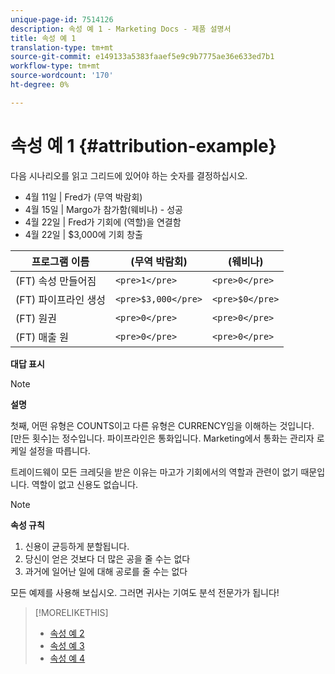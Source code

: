 ```yaml
---
unique-page-id: 7514126
description: 속성 예 1 - Marketing Docs - 제품 설명서
title: 속성 예 1
translation-type: tm+mt
source-git-commit: e149133a5383faaef5e9c9b7775ae36e633ed7b1
workflow-type: tm+mt
source-wordcount: '170'
ht-degree: 0%

---
```



# 속성 예 1 {#attribution-example}

다음 시나리오를 읽고 그리드에 있어야 하는 숫자를 결정하십시오.

* 4월 11일 | Fred가 (무역 박람회)
* 4월 15일 | Margo가 참가함(웨비나) - 성공
* 4월 22일 | Fred가 기회에 (역할)을 연결함
* 4월 22일 | $3,000에 기회 창출

| 프로그램 이름 | (무역 박람회) | (웨비나) |
|---|---|---|
| (FT) 속성 만들어짐 | `<pre>1</pre>` | `<pre>0</pre>` |
| (FT) 파이프라인 생성 | `<pre>$3,000</pre>` | `<pre>$0</pre>` |
| (FT) 원권 | `<pre>0</pre>` | `<pre>0</pre>` |
| (FT) 매출 원 | `<pre>0</pre>` | `<pre>0</pre>` |

**대답 표시**

>[!NOTE]
>
>**설명**
>
>첫째, 어떤 유형은 COUNTS이고 다른 유형은 CURRENCY임을 이해하는 것입니다. [만든 횟수]는 정수입니다. 파이프라인은 통화입니다. Marketing에서 통화는 관리자 로케일 설정을 따릅니다.
>
>트레이드웨이 모든 크레딧을 받은 이유는 마고가 기회에서의 역할과 관련이 없기 때문입니다. 역할이 없고 신용도 없습니다.

>[!NOTE]
>
>**속성 규칙**
>
>1. 신용이 균등하게 분할됩니다.
>1. 당신이 얻은 것보다 더 많은 공을 줄 수는 없다
>1. 과거에 일어난 일에 대해 공로를 줄 수는 없다


모든 예제를 사용해 보십시오. 그러면 귀사는 기여도 분석 전문가가 됩니다!

>[!MORELIKETHIS]
>
>* [속성 예 2](attribution-example-2.md)
>* [속성 예 3](attribution-example-3.md)
>* [속성 예 4](attribution-example-4.md)

